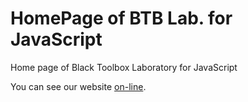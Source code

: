 # HomePage of BTB Lab. for JavaScript
Home page of Black Toolbox Laboratory for JavaScript

You can see our website [on-line](https://blacktoolboxlaboratory.github.io/javascript).
